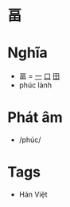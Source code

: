 # 畐

# Nghĩa
* 畐 = [一](一.md) [口](口.md) [田](田.md)
* phúc lành

# Phát âm
* /phúc/

# Tags
* Hán Việt

<script>window.HANZI_FIELD='畐';</script>
